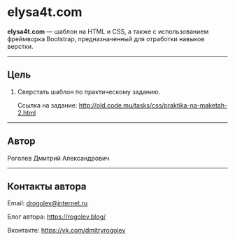 # elysa4t.com

**elysa4t.com** &mdash; шаблон на HTML и CSS, а также с использованием фреймворка Bootstrap, предназначенный для отработки навыков верстки.

---

## Цель

1. Сверстать шаблон по практическому заданию. 

    Ссылка на задание: 
    http://old.code.mu/tasks/css/praktika-na-maketah-2.html

---

## Автор

Роголев Дмитрий Александрович

---

## Контакты автора

Email: drogolev@internet.ru

Блог автора: https://rogolev.blog/

Вконтакте: https://vk.com/dmitryrogolev
